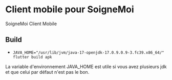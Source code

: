 # Client mobile pour SoigneMoi

SoigneMoi Client Mobile

## Build

- `JAVA_HOME="/usr/lib/jvm/java-17-openjdk-17.0.9.0.9-3.fc39.x86_64/" flutter build apk`

La variable d'environnement JAVA_HOME est utile si vous avez plusieurs jdk et que celui par défaut n'est pas le bon.